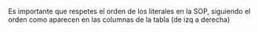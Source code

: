 Es importante que respetes el orden de los literales en la SOP, siguiendo el orden como aparecen en las columnas de la tabla (de izq a derecha)